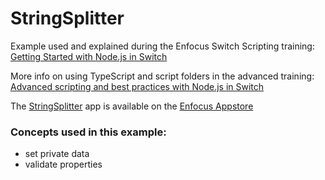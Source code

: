 # StringSplitter
Example used and explained during the Enfocus Switch Scripting training:
[Getting Started with Node.js in Switch](https://learning.enfocus.com/course/view.php?id=304)

More info on using TypeScript and script folders in the advanced training:
[Advanced scripting and best practices with Node.js in Switch](https://learning.enfocus.com/course/view.php?id=321)

The [StringSplitter](https://www.enfocus.com/en/appstore/product/stringsplitter) app is available on the [Enfocus Appstore](https://www.enfocus.com/en/appstore/overview)

### Concepts used in this example:
- set private data
- validate properties